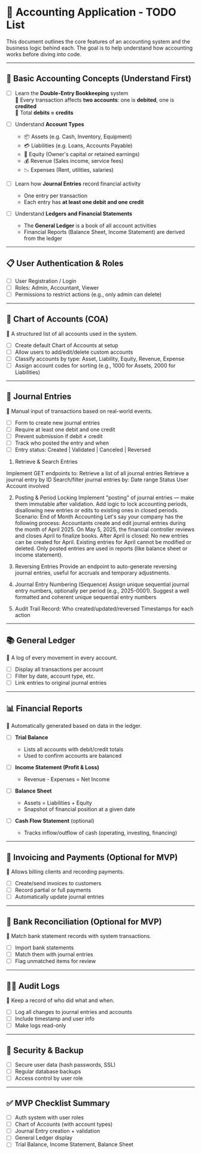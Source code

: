 # 📘 Accounting Application - TODO List

This document outlines the core features of an accounting system and the business logic behind each. The goal is to help understand how accounting works before diving into code.

---

## 🧠 Basic Accounting Concepts (Understand First)

- [ ] Learn the **Double-Entry Bookkeeping** system  
  📘 Every transaction affects **two accounts**: one is **debited**, one is **credited**  
  🔁 Total **debits = credits**

- [ ] Understand **Account Types**  
  - 📦 Assets (e.g. Cash, Inventory, Equipment)  
  - 💳 Liabilities (e.g. Loans, Accounts Payable)  
  - 👤 Equity (Owner's capital or retained earnings)  
  - 💰 Revenue (Sales income, service fees)  
  - 📉 Expenses (Rent, utilities, salaries)

- [ ] Learn how **Journal Entries** record financial activity  
  - One entry per transaction  
  - Each entry has **at least one debit and one credit**

- [ ] Understand **Ledgers and Financial Statements**  
  - The **General Ledger** is a book of all account activities  
  - Financial Reports (Balance Sheet, Income Statement) are derived from the ledger

---

## 📋 User Authentication & Roles

- [ ] User Registration / Login  
- [ ] Roles: Admin, Accountant, Viewer  
- [ ] Permissions to restrict actions (e.g., only admin can delete)

---

## 🧾 Chart of Accounts (COA)

📘 A structured list of all accounts used in the system.

- [ ] Create default Chart of Accounts at setup  
- [ ] Allow users to add/edit/delete custom accounts  
- [ ] Classify accounts by type: Asset, Liability, Equity, Revenue, Expense  
- [ ] Assign account codes for sorting (e.g., 1000 for Assets, 2000 for Liabilities)

---

## 🧮 Journal Entries

📘 Manual input of transactions based on real-world events.

- [ ] Form to create new journal entries  
- [ ] Require at least one debit and one credit  
- [ ] Prevent submission if debit ≠ credit  
- [ ] Track who posted the entry and when  
- [ ] Entry status: Created | Validated | Canceled | Reversed

1. Retrieve & Search Entries

Implement GET endpoints to:
    Retrieve a list of all journal entries
    Retrieve a journal entry by ID
    Search/filter journal entries by:
        Date range
        Status
        User
        Account involved

2. Posting & Period Locking
    Implement "posting" of journal entries — make them immutable after validation.
    Add logic to lock accounting periods, disallowing new entries or edits to existing ones in closed periods.
    Scenario: End of Month Accounting
      Let's say your company has the following process:
          Accountants create and edit journal entries during the month of April 2025.
          On May 5, 2025, the financial controller reviews and closes April to finalize books.
          After April is closed:
              No new entries can be created for April.
              Existing entries for April cannot be modified or deleted.
              Only posted entries are used in reports (like balance sheet or income statement).

3. Reversing Entries
    Provide an endpoint to auto-generate reversing journal entries, useful for accruals and temporary adjustments.

4. Journal Entry Numbering (Sequence)
    Assign unique sequential journal entry numbers, optionally per period (e.g., 2025-0001).
    Suggest a well formatted and coherent unique sequential entry numbers 

5. Audit Trail
    Record:
        Who created/updated/reversed
        Timestamps for each action
  
---

## 📚 General Ledger

📘 A log of every movement in every account.

- [ ] Display all transactions per account  
- [ ] Filter by date, account type, etc.  
- [ ] Link entries to original journal entries

---

## 📊 Financial Reports

📘 Automatically generated based on data in the ledger.

- [ ] **Trial Balance**  
  - Lists all accounts with debit/credit totals  
  - Used to confirm accounts are balanced

- [ ] **Income Statement (Profit & Loss)**  
  - Revenue - Expenses = Net Income

- [ ] **Balance Sheet**  
  - Assets = Liabilities + Equity  
  - Snapshot of financial position at a given date

- [ ] **Cash Flow Statement** (optional)  
  - Tracks inflow/outflow of cash (operating, investing, financing)

---

## 💸 Invoicing and Payments (Optional for MVP)

📘 Allows billing clients and recording payments.

- [ ] Create/send invoices to customers  
- [ ] Record partial or full payments  
- [ ] Automatically update journal entries

---

## 🏦 Bank Reconciliation (Optional for MVP)

📘 Match bank statement records with system transactions.

- [ ] Import bank statements  
- [ ] Match them with journal entries  
- [ ] Flag unmatched items for review

---

## 🕵️‍♀️ Audit Logs

📘 Keep a record of who did what and when.

- [ ] Log all changes to journal entries and accounts  
- [ ] Include timestamp and user info  
- [ ] Make logs read-only

---

## 🔐 Security & Backup

- [ ] Secure user data (hash passwords, SSL)  
- [ ] Regular database backups  
- [ ] Access control by user role

---

## ✅ MVP Checklist Summary

- [ ] Auth system with user roles  
- [ ] Chart of Accounts (with account types)  
- [ ] Journal Entry creation + validation  
- [ ] General Ledger display  
- [ ] Trial Balance, Income Statement, Balance Sheet